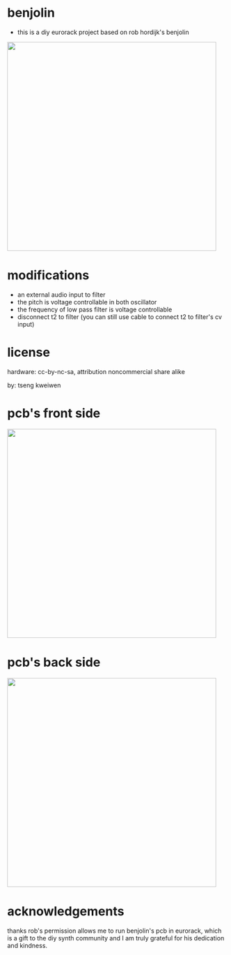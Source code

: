 # benjolin
* this is a diy eurorack project based on rob hordijk's benjolin 

<img src="https://cloud.githubusercontent.com/assets/15021145/16653856/99682310-4485-11e6-91bf-216e7747f427.jpg" width="480">

# modifications
* an external audio input to filter
* the pitch is voltage controllable in both oscillator
* the frequency of low pass filter is voltage controllable
* disconnect t2 to filter (you can still use cable to connect t2 to filter's cv input)

# license
hardware: cc-by-nc-sa, attribution noncommercial share alike

by: tseng kweiwen

# pcb's front side
<img src="https://cloud.githubusercontent.com/assets/15021145/16654984/df2374e0-448a-11e6-84c2-f2f5af4d63cb.png" width="480">

# pcb's back side
<img src="https://cloud.githubusercontent.com/assets/15021145/16654983/df1690a4-448a-11e6-8010-2fd061353b7f.png" width="480">

# acknowledgements
thanks rob's permission allows me to run benjolin's pcb in eurorack, which is a gift to the diy synth community and I am truly grateful for his dedication and kindness.
